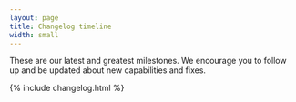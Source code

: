 ```yaml
---
layout: page
title: Changelog timeline
width: small
---
```


These are our latest and greatest milestones. We encourage you to follow up and be updated about new capabilities and fixes.

{% include changelog.html %}
